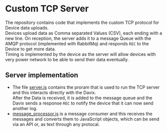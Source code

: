 # Custom TCP Server
The repository contains code that implements the custom TCP protocol for Device data uploads.  
Devices upload data as Comma separated Values (CSV), each ending with a new line. On 
reception, the server adds it to a message Queue with the AMQP protocol (implemented with RabbitMq) and responds <code>REC</code> to the Device to get more data.  
Timing is implemented by the device as the server will allow devices with very power network to be able to send their data eventually.

## Server implementation
* The file [server.js](./server.js) contains the proram that is used to run the TCP server and this interacts directly with the Davix.  
After the Data is received, it is added to the message queue and the Davix sends a response `REC` to notify the device that it can now send another log.
* [message_processor.js](./message_processor.js) is a message consumer and this receives the messages and converts them to JavaScript objects, which can be send via an API or, as text through any protocal.


